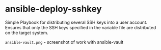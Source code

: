 # ansible-deploy-sshkey
Simple Playbook for distributing several SSH keys into a user account. Ensures that only the SSH keys specified in the variable file are distributed on the target system.

`ansible-vault.png` - screenshot of work with ansible-vault
